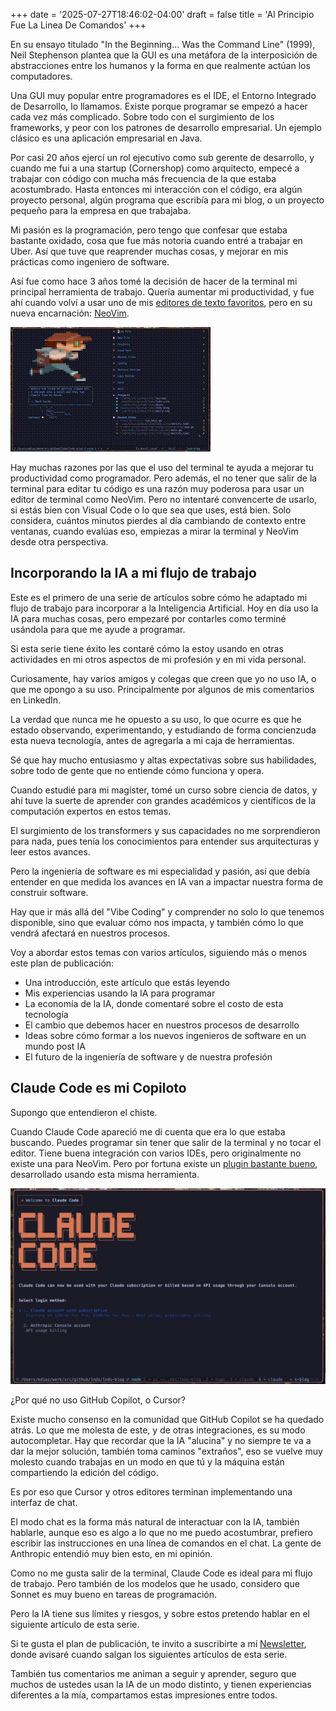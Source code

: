 +++
date = '2025-07-27T18:46:02-04:00'
draft = false 
title = 'Al Principio Fue La Linea De Comandos'
+++
 
En su ensayo titulado "In the Beginning... Was the Command Line" (1999),
Neil Stephenson plantea que la GUI es una metáfora de la interposición de
abstracciones entre los humanos y la forma en que realmente actúan los computadores.

Una GUI muy popular entre programadores es el IDE, el Entorno  Integrado de Desarrollo,
lo llamamos. Existe porque programar se empezó a hacer cada vez más complicado.
Sobre todo con el surgimiento de los frameworks, y peor con los patrones de
desarrollo empresarial. Un ejemplo clásico es una aplicación empresarial en Java.

Por casi 20 años ejercí un rol ejecutivo como sub gerente de desarrollo,
y cuando me fui a una startup (Cornershop) como arquitecto,
empecé a trabajar con código con mucha más frecuencia de la que estaba acostumbrado.
Hasta entonces mi interacción con el código, era algún proyecto personal,
algún programa que escribía para mi blog, o un proyecto pequeño para la empresa
en que trabajaba.

Mi pasión es la programación, pero tengo que confesar que estaba bastante oxidado,
cosa que fue más notoria cuando entré a trabajar en Uber.
Así que tuve que reaprender muchas cosas, y mejorar en mis prácticas como ingeniero de software.

Así fue como hace 3 años tomé la decisión de hacer de la terminal mi principal
herramienta de trabajo. Quería aumentar mi productividad, y fue ahí cuando
volví a usar uno de mis
[editores de texto favoritos](/blog/lnds/2012/04/05/el-mejor-editor-de-texto-de-todo-el-mundo-mundial),
pero en su nueva encarnación: [NeoVim](https://neovim.io/).

![Como se ve NeoVim en mi terminal](term.gif "NeoVim en mi terminal")

Hay muchas razones por las que el uso del terminal te ayuda a mejorar tu productividad
como programador. Pero además, el no tener que salir de la terminal para editar tu código
es una razón muy poderosa para usar un editor de terminal como NeoVim. Pero no intentaré
convencerte de usarlo, si estás bien con Visual Code o lo que sea que uses, está bien.
Solo considera, cuántos minutos pierdes al día cambiando de contexto entre ventanas,
cuando evalúas eso, empiezas a mirar la terminal y NeoVim desde otra perspectiva.

## Incorporando la IA a mi flujo de trabajo

Este es el primero de una serie de artículos sobre cómo he adaptado mi flujo
de trabajo para  incorporar a la Inteligencia Artificial.
Hoy en día uso la IA para muchas cosas, pero empezaré
por contarles como terminé usándola para que me ayude a programar.

Si esta serie tiene éxito les contaré cómo la estoy usando en otras actividades
en mi otros aspectos de mi profesión y en mi vida personal.

Curiosamente, hay varios amigos y colegas que creen que yo no uso IA,
o que me opongo a su uso.
Principalmente por algunos de mis comentarios en LinkedIn.

La verdad que nunca me he opuesto a su uso, lo que ocurre es que he estado observando,
experimentando, y estudiando de forma concienzuda esta nueva tecnología, antes de
agregarla a mi caja de herramientas.

Sé que hay mucho entusiasmo y altas expectativas sobre sus habilidades, sobre todo de gente que no entiende cómo funciona y opera.

Cuando estudié para mi magíster, tomé un curso sobre ciencia de datos, y ahí
tuve la suerte de aprender con grandes académicos y científicos de la computación
expertos en estos temas.

El surgimiento de los transformers y sus capacidades no me sorprendieron para nada,
pues tenía los conocimientos para entender sus arquitecturas y leer estos avances.

Pero la ingeniería de software es mi especialidad y pasión, así que debía entender
en que medida los avances en IA van a impactar nuestra forma de construir software.

Hay que ir más allá del "Vibe Coding" y comprender no solo lo que tenemos disponible,
sino que evaluar cómo nos impacta, y también cómo lo que vendrá afectará en nuestros procesos.

Voy a abordar estos temas con varios artículos, siguiendo más o menos este
plan de publicación:

- Una introducción, este artículo que estás leyendo
- Mis experiencias usando la IA para programar
- La economía de la IA, donde comentaré sobre el costo de esta tecnología
- El cambio que debemos hacer en nuestros procesos de desarrollo
- Ideas sobre cómo formar a los nuevos ingenieros de software en un mundo post IA
- El futuro de la ingeniería de software y de nuestra profesión

## Claude Code es mi Copiloto

Supongo que entendieron el chiste.

Cuando Claude Code apareció me di cuenta que era lo que estaba buscando.
Puedes programar sin tener que salir de la terminal y no tocar el editor.
Tiene buena integración con varios IDEs, pero originalmente no existe una para NeoVim.
Pero por fortuna existe un
[plugin bastante bueno](https://github.com/coder/claudecode.nvim), desarrollado usando
esta misma herramienta.

![Claude en mi terminal](./claude.png)

¿Por qué no uso GitHub Copilot, o Cursor?

Existe mucho consenso en la comunidad que GitHub Copilot se ha quedado atrás.
Lo que me molesta de este, y de otras integraciones, es su modo autocompletar.
Hay que recordar que la IA "alucina" y no siempre te va a dar
la mejor solución, también toma caminos "extraños", eso se vuelve muy molesto
cuando trabajas en un modo en que tú y la máquina están compartiendo la edición
del código.

Es por eso que Cursor y otros editores terminan implementando una interfaz de chat.

El modo chat es la forma más natural de interactuar con la IA, también hablarle,
aunque eso es algo a lo que no me puedo acostumbrar, prefiero escribir las
instrucciones en una línea de comandos en el chat.
La gente de Anthropic entendió muy bien esto, en mi opinión.

Como no me gusta salir de la terminal, Claude Code es ideal para mi flujo de trabajo.
Pero también de los modelos que he usado, considero que Sonnet es muy bueno en tareas
de programación.

Pero la IA tiene sus límites y riesgos, y sobre estos pretendo hablar en el siguiente
artículo de esta serie.

Si te gusta el plan de publicación, te invito a suscribirte a mí
[Newsletter](https://Newsletter.lnds.net/), donde
avisaré cuando salgan los siguientes artículos de esta serie.

También tus comentarios me animan a seguir y aprender, seguro que muchos
de ustedes usan la IA de un modo distinto, y tienen experiencias diferentes
a la mía, compartamos estas impresiones entre todos.
